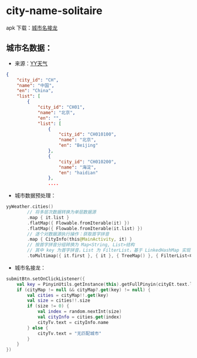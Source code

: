 # city-name-solitaire

apk 下载：[城市名接龙][city_name_solitaire_apk]

## 城市名数据：

- 来源：[YY天气][weather_api]

``` json
{
    "city_id": "CH",
    "name": "中国",
    "en": "China",
    "list": [
        {
            "city_id": "CH01",
            "name": "北京",
            "en": "",
            "list": [
                {
                    "city_id": "CH010100",
                    "name": "北京",
                    "en": "Beijing"
                },
                {
                    "city_id": "CH010200",
                    "name": "海淀",
                    "en": "haidian"
                },
                ....
```

- 城市数据预处理：

``` kotlin
yyWeather.cities()
		// 将多层次数据转换为单层数据源
        .map { it.list }
        .flatMap({ Flowable.fromIterable(it) })
        .flatMap({ Flowable.fromIterable(it.list) })
        // 逐个对数据源执行操作：获取首字拼音
        .map { CityInfo(this@MainActivity, it) }
        // 按首字拼音分组转换为 Map<String, List>结构
        // 其中 key 为首字拼音，List 为 FilterList，基于 LinkedHashMap 实现，提供去重功能
        .toMultimap({ it.first }, { it }, { TreeMap() }, { FilterList<CityInfo>() })
```

- 城市名接龙：

``` kotlin
submitBtn.setOnClickListener({
    val key = PinyinUtils.getInstance(this).getFullPinyin(cityEt.text.last().toString())
    if (cityMap != null && cityMap?.get(key) != null) {
        val cities = cityMap!!.get(key)
        val size = cities!!.size
        if (size != 0) {
            val index = random.nextInt(size)
            val cityInfo = cities.get(index)
            cityTv.text = cityInfo.name
        } else {
            cityTv.text = "无匹配城市"
        }
    }
})
```

[city_name_solitaire_apk]: http://os8g0rmq0.bkt.clouddn.com/cn.lspush.spruce_release_1.0.apk
[weather_api]: http://api.yytianqi.com/citylist/id/2